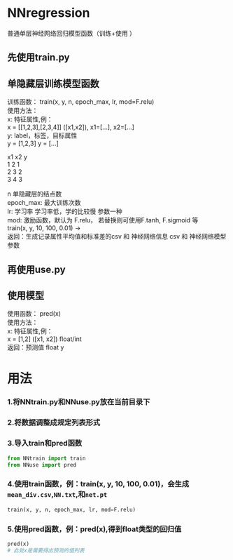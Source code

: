 # NNregression
普通单层神经网络回归模型函数（训练+使用 ）


## 先使用train.py
单隐藏层训练模型函数
----------------
训练函数：  train(x, y, n, epoch_max, lr, mod=F.relu)  
使用方法：  
x: 特征属性,例：   
x = [[1,2,3],[2,3,4]]  ([x1,x2]), x1=[...], x2=[...]  
y: label，标签，目标属性  
y = [1,2,3]     y = [...]  
  
x1   x2   y  
1    2    1  
2    3    2  
3    4    3  
  
n 单隐藏层的结点数  
epoch_max: 最大训练次数  
lr: 学习率 学习率低，学的比较慢 参数一种  
mod: 激励函数，默认为 F.relu， 若替换则可使用F.tanh, F.sigmoid 等  
train(x, y, 10, 100, 0.01) ->   
返回：生成记录属性平均值和标准差的csv  和 神经网络信息 csv 和 神经网络模型参数  
  
## 再使用use.py
使用模型  
----------------
使用函数： pred(x)  
使用方法：  
x: 特征属性,例：    
x = [1,2]     ([x1, x2]) float/int  
返回：预测值 float y  

# 用法
### 1.将NNtrain.py和NNuse.py放在当前目录下
### 2.将数据调整成规定列表形式
### 3.导入train和pred函数
```python
from NNtrain import train
from NNuse import pred
```
### 4.使用train函数，例：train(x, y, 10, 100, 0.01)，会生成`mean_div.csv`,`NN.txt`,和`net.pt`
```python
train(x, y, n, epoch_max, lr, mod=F.relu)  
```
### 5.使用pred函数，例：pred(x),得到float类型的回归值
```python
pred(x)  
# 此处x是需要得出预测的值列表
```